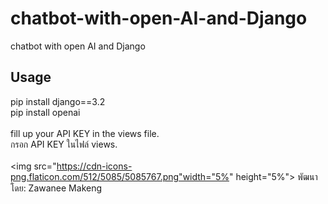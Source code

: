 # chatbot-with-open-AI-and-Django
chatbot with open AI and Django<br> 
## Usage<br> 
pip install django==3.2<br> 
pip install openai<br> <br> 
fill up  your API KEY in the views file.
<br> กรอก API KEY ในไฟล์ views.<br> <br> 
<img src="https://cdn-icons-png.flaticon.com/512/5085/5085767.png"width="5%" height="5%">  พัฒนาโดย: Zawanee Makeng

